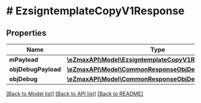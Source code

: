 # # EzsigntemplateCopyV1Response

## Properties

Name | Type | Description | Notes
------------ | ------------- | ------------- | -------------
**mPayload** | [**\eZmaxAPI\Model\EzsigntemplateCopyV1ResponseMPayload**](EzsigntemplateCopyV1ResponseMPayload.md) |  |
**objDebugPayload** | [**\eZmaxAPI\Model\CommonResponseObjDebugPayload**](CommonResponseObjDebugPayload.md) |  | [optional]
**objDebug** | [**\eZmaxAPI\Model\CommonResponseObjDebug**](CommonResponseObjDebug.md) |  | [optional]

[[Back to Model list]](../../README.md#models) [[Back to API list]](../../README.md#endpoints) [[Back to README]](../../README.md)
